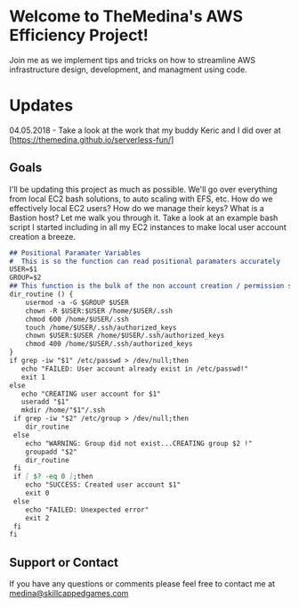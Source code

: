 # Welcome to TheMedina's AWS Efficiency Project!

Join me as we implement tips and tricks on how to streamline AWS infrastructure design, development, and managment using code.

# Updates
04.05.2018 - Take a look at the work that my buddy Keric and I did over at [https://themedina.github.io/serverless-fun/]

## Goals

I'll be updating this project as much as possible. We'll go over everything from local EC2 bash solutions, to auto scaling with EFS, etc. How do we effectively local EC2 users? How do we manage their keys? What is a Bastion host? Let me walk you through it. Take a look at an example bash script I started including in all my EC2 instances to make local user account creation a breeze.

```markdown
## Positional Paramater Variables
#  This is so the function can read positional paramaters accurately
USER=$1
GROUP=$2
## This function is the bulk of the non account creation / permission settings
dir_routine () {
    usermod -a -G $GROUP $USER
    chown -R $USER:$USER /home/$USER/.ssh
    chmod 600 /home/$USER/.ssh
    touch /home/$USER/.ssh/authorized_keys
    chown $USER:$USER /home/$USER/.ssh/authorized_keys
    chmod 400 /home/$USER/.ssh/authorized_keys
}
if grep -iw "$1" /etc/passwd > /dev/null;then
   echo "FAILED: User account already exist in /etc/passwd!"
   exit 1
else
   echo "CREATING user account for $1"
   useradd "$1"
   mkdir /home/"$1"/.ssh
 if grep -iw "$2" /etc/group > /dev/null;then
    dir_routine
 else
    echo "WARNING: Group did not exist...CREATING group $2 !"
    groupadd "$2"
    dir_routine
 fi
 if [ $? -eq 0 ];then
    echo "SUCCESS: Created user account $1"
    exit 0
 else
    echo "FAILED: Unexpected error"
    exit 2
 fi
fi
```
## Support or Contact

If you have any questions or comments please feel free to contact me at  medina@skillcappedgames.com
